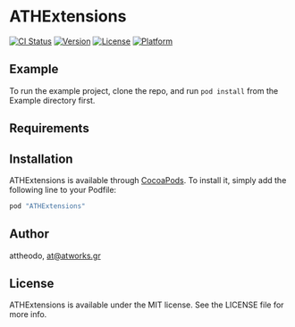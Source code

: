 # ATHExtensions

[![CI Status](http://img.shields.io/travis/attheodo/ATHExtensions.svg?style=flat)](https://travis-ci.org/attheodo/ATHExtensions)
[![Version](https://img.shields.io/cocoapods/v/ATHExtensions.svg?style=flat)](http://cocoapods.org/pods/ATHExtensions)
[![License](https://img.shields.io/cocoapods/l/ATHExtensions.svg?style=flat)](http://cocoapods.org/pods/ATHExtensions)
[![Platform](https://img.shields.io/cocoapods/p/ATHExtensions.svg?style=flat)](http://cocoapods.org/pods/ATHExtensions)

## Example

To run the example project, clone the repo, and run `pod install` from the Example directory first.

## Requirements

## Installation

ATHExtensions is available through [CocoaPods](http://cocoapods.org). To install
it, simply add the following line to your Podfile:

```ruby
pod "ATHExtensions"
```

## Author

attheodo, at@atworks.gr

## License

ATHExtensions is available under the MIT license. See the LICENSE file for more info.
